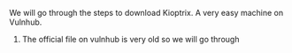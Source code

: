 We will go through the steps to download Kioptrix. A very easy machine on Vulnhub. 

1) The official file on vulnhub is very old so we will go through 
